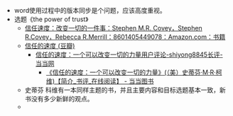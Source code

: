- word使用过程中的版本同步是个问题，应该高度重视。
- 选题《the power of  trust》
    - [信任速度：改变一切的一件事：Stephen M.R. Covey，Stephen R.Covey，Rebecca R.Merrill：8601405449078：Amazon.com：书籍](https://www.amazon.com/SPEED-TRUST-Thing-Changes-Everything/dp/1416549005/ref=pd_sbs_14_1/136-1180861-1208529?_encoding=UTF8&pd_rd_i=1416549005&pd_rd_r=8df8d17a-0bd6-4db0-ac55-c222a55808be&pd_rd_w=QXts9&pd_rd_wg=dpByb&pf_rd_p=3ec6a47e-bf65-49f8-80f7-0d7c7c7ce2ca&pf_rd_r=4G26MEC2X2CJZ9KKS2KS&psc=1&refRID=4G26MEC2X2CJZ9KKS2KS)
    - [信任的速度 (豆瓣)](https://book.douban.com/subject/3175541/)
        - [信任的速度：一个可以改变一切的力量用户评论-shiyong8845长评-当当网](http://comment.dangdang.com/comment/detail/1/23930042/336624517)
            - [《信任的速度：一个可以改变一切的力量》(（美）史蒂芬·M·R·柯维)【简介_书评_在线阅读】 - 当当图书](http://product.dangdang.com/23930042.html)
    - 史蒂芬 科维有一本同样主题的书，并且主要内容和目标选题基本一致，新书没有多少新鲜的观点。
    - 
